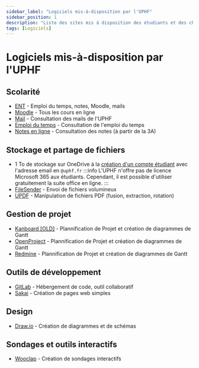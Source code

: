 ```yaml
---
sidebar_label: "Logiciels mis-à-disposition par l'UPHF"
sidebar_position: 1
description: "Liste des sites mis à disposition des étudiants et des chercherus par l'UPHF"
tags: [Logiciels]
---
```


# Logiciels mis-à-disposition par l'UPHF

## Scolarité
- [ENT](https://ent.uphf.fr) - Emploi du temps, notes, Moodle, mails
- [Moodle](https://moodle.uphf.fr) - Tous les cours en ligne
- [Mail](https://mail.uphf.fr) - Consultation des mails de l'UPHF
- [Emploi du temps](https://vtmob.uphf.fr) - Consultation de l'emploi du temps
- [Notes en ligne](https://mdw.uphf.fr/mondossierweb-pegase) - Consultation des notes (à partir de la 3A)

## Stockage et partage de fichiers
- 1 To de stockage sur OneDrive à la [création d'un compte étudiant](https://www.microsoft.com/fr-fr/education/products/office) avec l'adresse email en `@uphf.fr`
:::info
L'UPHF n'offre pas de licence Microsoft 365 aux étudiants. Cependant, il est possible d'utiliser gratuitement la suite office en ligne.
:::
- [FileSender](https://filesender.renater.fr/Shibboleth.sso/Login?entityID=https://idp.uphf.fr/idp/shibboleth) - Envoi de fichiers volumineux
- [UPDF](https://updf.uphf.fr/) - Manipulation de fichiers PDF (fusion, extraction, rotation)

## Gestion de projet
- [Kanboard [OLD]](https://kanboard.uphf.fr/) - Plannification de Projet et création de diagrammes de Gantt
- [OpenProject](https://openproject.uphf.fr/) - Plannification de Projet et création de diagrammes de Gantt
- [Redmine](https://redmine.uphf.fr/) - Plannification de Projet et création de diagrammes de Gantt


## Outils de développement  
- [GitLab](https://gitlab.uphf.fr/) - Hébergement de code, outil collaboratif
- [Sakai](https://sakai.uphf.fr/) - Création de pages web simples

## Design
- [Draw.io](https://draw.uphf.fr/) - Création de diagrammes et de schémas

## Sondages et outils interactifs
- [Wooclap](https://app.wooclap.com/api/auth/saml/uphf.fr-3bd13301/login?RelayState=%2Fhome) - Création de sondages interactifs